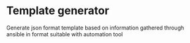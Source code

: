 # Template generator

Generate json format template based on information gathered through ansible in format suitable with automation tool

